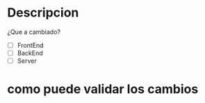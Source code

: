 # Descripcion 
¿Que a cambiado?

- [ ] FrontEnd
- [ ] BackEnd
- [ ] Server
# como puede validar los cambios
